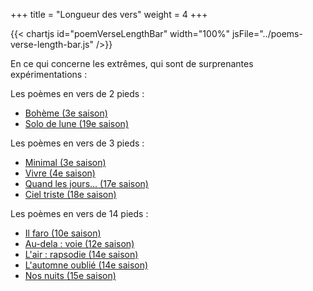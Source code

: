 +++
title = "Longueur des vers"
weight = 4
+++

{{< chartjs id="poemVerseLengthBar" width="100%" jsFile="../poems-verse-length-bar.js" />}}

En ce qui concerne les extrêmes, qui sont de surprenantes expérimentations :

Les poèmes en vers de 2 pieds :
- [Bohème (3e saison)](../seasons/3_troisieme_saison/boheme)
- [Solo de lune (19e saison)](../seasons/19_dix_neuvieme_saison/solo_de_lune)

Les poèmes en vers de 3 pieds :

- [Minimal (3e saison)](../seasons/3_troisieme_saison/minimal)
- [Vivre (4e saison)](../seasons/4_quatrieme_saison/vivre)
- [Quand les jours... (17e saison)](../seasons/17_dix_septieme_saison/quand_les_jours)
- [Ciel triste (18e saison)](../seasons/18_dix_huitieme_saison/ciel_triste)

Les poèmes en vers de 14 pieds :
- [Il faro (10e saison)](../seasons/10_dixieme_saison/il_faro)
- [Au-dela : voie (12e saison)](../seasons/12_douzieme_saison/au_dela_voie)
- [L'air : rapsodie (14e saison)](../seasons/14_quatorzieme_saison/l_air_rapsodie)
- [L'automne oublié (14e saison)](../seasons/14_quatorzieme_saison/l_automne_oublie)
- [Nos nuits (15e saison)](../seasons/15_quinzieme_saison/nos_nuits)